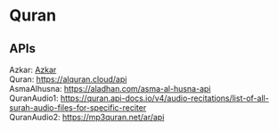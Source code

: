 # Quran

## APIs

Azkar: <a href='https://ahegazy.github.io/muslimKit/json/'>Azkar</a> <br />
Quran: https://alquran.cloud/api <br />
AsmaAlhusna: https://aladhan.com/asma-al-husna-api <br />
QuranAudio1: https://quran.api-docs.io/v4/audio-recitations/list-of-all-surah-audio-files-for-specific-reciter <br />
QuranAudio2: https://mp3quran.net/ar/api <br />
